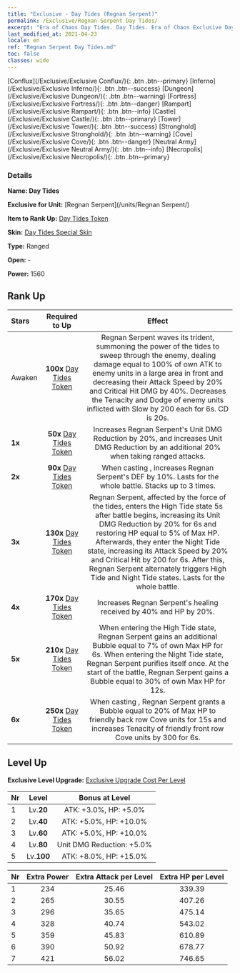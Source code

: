 ```yaml
---
title: "Exclusive - Day Tides (Regnan Serpent)"
permalink: /Exclusive/Regnan Serpent Day Tides/
excerpt: "Era of Chaos Day Tides. Day Tides. Era of Chaos Exclusive Day Tides. Regnan Serpent Exclusive."
last_modified_at: 2021-04-23
locale: en
ref: "Regnan Serpent Day Tides.md"
toc: false
classes: wide
---
```

 [Conflux](/Exclusive/Exclusive Conflux/){: .btn .btn--primary} [Inferno](/Exclusive/Exclusive Inferno/){: .btn .btn--success} [Dungeon](/Exclusive/Exclusive Dungeon/){: .btn .btn--warning} [Fortress](/Exclusive/Exclusive Fortress/){: .btn .btn--danger} [Rampart](/Exclusive/Exclusive Rampart/){: .btn .btn--info} [Castle](/Exclusive/Exclusive Castle/){: .btn .btn--primary} [Tower](/Exclusive/Exclusive Tower/){: .btn .btn--success} [Stronghold](/Exclusive/Exclusive Stronghold/){: .btn .btn--warning} [Cove](/Exclusive/Exclusive Cove/){: .btn .btn--danger} [Neutral Army](/Exclusive/Exclusive Neutral Army/){: .btn .btn--info} [Necropolis](/Exclusive/Exclusive Necropolis/){: .btn .btn--primary} 

### Details
 **Name: Day Tides** 

 **Exclusive for Unit:** [Regnan Serpent](/units/Regnan Serpent/) 

 **Item to Rank Up:** [Day Tides Token](/Items/con_1003/)

 **Skin:** [Day Tides Special Skin](/Items/con_671/)

 **Type:** Ranged

 **Open:** -

 **Power:** 1560

## Rank Up

  |     Stars    |  Required to Up | Effect |
  |:-------------|:---------------:|:---------------:|
  |  Awaken  | **100x** [Day Tides Token](/Items/con_1003/) | <Endless Torrent> Regnan Serpent waves its trident, summoning the power of the tides to sweep through the enemy, dealing damage equal to 100% of own ATK to enemy units in a large area in front and decreasing their Attack Speed by 20% and Critical Hit DMG by 40%. Decreases the Tenacity and Dodge of enemy units inflicted with Slow by 200 each for 6s. CD is 20s. |
  | **1x** <i class="fas fa-star"/> | **50x** [Day Tides Token](/Items/con_1003/) | Increases Regnan Serpent's Unit DMG Reduction by 20%, and increases Unit DMG Reduction by an additional 20% when taking ranged attacks. |
  | **2x** <i class="fas fa-star"/> | **90x** [Day Tides Token](/Items/con_1003/) | When casting <Endless Torrent>, increases Regnan Serpent's DEF by 10%. Lasts for the whole battle. Stacks up to 3 times. |
  | **3x** <i class="fas fa-star"/> | **130x** [Day Tides Token](/Items/con_1003/) | Regnan Serpent, affected by the force of the tides, enters the High Tide state 5s after battle begins, increasing its Unit DMG Reduction by 20% for 6s and restoring HP equal to 5% of Max HP. Afterwards, they enter the Night Tide state, increasing its Attack Speed by 20% and Critical Hit by 200 for 6s. After this, Regnan Serpent alternately triggers High Tide and Night Tide states. Lasts for the whole battle. |
  | **4x** <i class="fas fa-star"/> | **170x** [Day Tides Token](/Items/con_1003/) | Increases Regnan Serpent's healing received by 40% and HP by 20%. |
  | **5x** <i class="fas fa-star"/> | **210x** [Day Tides Token](/Items/con_1003/) | When entering the High Tide state, Regnan Serpent gains an additional Bubble equal to 7% of own Max HP for 6s. When entering the Night Tide state, Regnan Serpent purifies itself once. At the start of the battle, Regnan Serpent gains a Bubble equal to 30% of own Max HP for 12s. |
  | **6x** <i class="fas fa-star"/> | **250x** [Day Tides Token](/Items/con_1003/) | <Gift of the Ocean> When casting <Endless Torrent>, Regnan Serpent grants a Bubble equal to 20% of Max HP to friendly back row Cove units for 15s and increases Tenacity of friendly front row Cove units by 300 for 6s. |


## Level Up
 **Exclusive Level Upgrade:** [Exclusive Upgrade Cost Per Level](/Exclusive/ExclusiveUpgradeCostPerLevel/)

  |  Nr  |   Level  | Bonus at Level |
  |:-----|:--------:|:--------------:|
  | 1 | Lv.**20** | ATK: +3.0%, HP: +5.0% |
  | 2 | Lv.**40** | ATK: +5.0%, HP: +10.0% |
  | 3 | Lv.**60** | ATK: +5.0%, HP: +10.0% |
  | 4 | Lv.**80** | Unit DMG Reduction: +5.0% |
  | 5 | Lv.**100** | ATK: +8.0%, HP: +15.0% |


  |  Nr  |  Extra Power | Extra Attack per Level | Extra HP per Level |
  |:-----|:--------:|:--------:|:--------:|
  | 1 | 234 | 25.46 | 339.39 |
  | 2 | 265 | 30.55 | 407.26 |
  | 3 | 296 | 35.65 | 475.14 |
  | 4 | 328 | 40.74 | 543.02 |
  | 5 | 359 | 45.83 | 610.89 |
  | 6 | 390 | 50.92 | 678.77 |
  | 7 | 421 | 56.02 | 746.65 |


